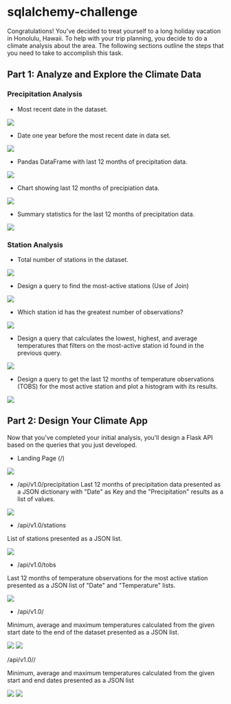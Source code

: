 # sqlalchemy-challenge

Congratulations! You've decided to treat yourself to a long holiday vacation in Honolulu, Hawaii. To help with your trip planning, you decide to do a climate analysis about the area. The following sections outline the steps that you need to take to accomplish this task.

## Part 1: Analyze and Explore the Climate Data

### Precipitation Analysis

- Most recent date in the dataset.

![](SurfsUp/Pics/1.png)

- Date one year before the most recent date in data set.

![](SurfsUp/Pics/2.png)

- Pandas DataFrame with last 12 months of precipitation data.

![](SurfsUp/Pics/3.png)

- Chart showing last 12 months of precipiation data.

![](SurfsUp/Pics/4.png)

- Summary statistics for the last 12 months of precipitation data.

![](SurfsUp/Pics/5.png)

### Station Analysis

- Total number of stations in the dataset.

![](SurfsUp/Pics/6.png)

- Design a query to find the most-active stations (Use of Join)

![](SurfsUp/Pics/7.png)

- Which station id has the greatest number of observations?

![](SurfsUp/Pics/8.png)

- Design a query that calculates the lowest, highest, and average temperatures that filters on the most-active station id found in the previous query.

![](SurfsUp/Pics/9.png)

- Design a query to get the last 12 months of temperature observations (TOBS) for the most active station and plot a histogram with its results.

![](SurfsUp/Pics/10.png)

## Part 2: Design Your Climate App

Now that you’ve completed your initial analysis, you’ll design a Flask API based on the queries that you just developed.

- Landing Page (/)

![](SurfsUp/Pics/11.png)


- /api/v1.0/precipitation
Last 12 months of precipitation data presented as a JSON dictionary with "Date" as Key and the "Precipitation" results as a list of values.

![](SurfsUp/Pics/12.png)

- /api/v1.0/stations

List of stations presented as a JSON list.

![](SurfsUp/Pics/13.png)

- /api/v1.0/tobs

Last 12 months of temperature observations for the most active station presented as a JSON list of "Date" and "Temperature" lists.

![](SurfsUp/Pics/14.png)

- /api/v1.0/<start>

Minimum, average and maximum temperatures calculated from the given start date to the end of the dataset presented as a JSON list.

![](SurfsUp/Pics/15.png)
![](SurfsUp/Pics/16.png)

/api/v1.0/<start>/<end>

Minimum, average and maximum temperatures calculated from the given start and end dates presented as a JSON list

![](SurfsUp/Pics/17.png)
![](SurfsUp/Pics/18.png)